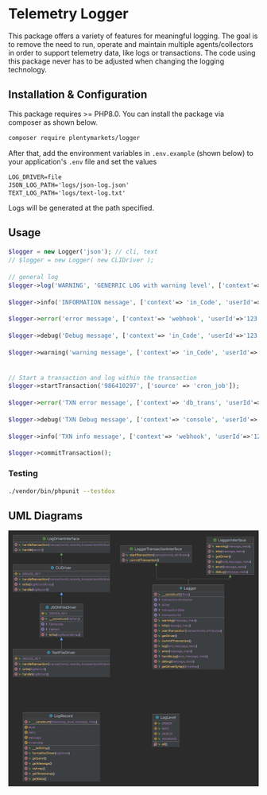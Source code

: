 # Telemetry Logger
 
This package offers a variety of features for meaningful logging. The goal is to remove
the need to run, operate and maintain multiple agents/collectors in order to support telemetry
data, like logs or transactions. The code using this package never has to be adjusted
when changing the logging technology.

## Installation & Configuration
This package requires >= PHP8.0. You can install the package via composer as shown below.

```bash
composer require plentymarkets/logger
```
After that, add the environment variables in `.env.example` (shown below) to your application's `.env` file and set the values 
```
LOG_DRIVER=file
JSON_LOG_PATH='logs/json-log.json'
TEXT_LOG_PATH='logs/text-log.txt'
```
Logs will be generated at the path specified.

## Usage

```php
$logger = new Logger('json'); // cli, text 
// $logger = new Logger( new CLIDriver );

// general log
$logger->log('WARNING', 'GENERRIC LOG with warning level', ['context'=> 'in_Code', 'userId'=>'123']);

$logger->info('INFORMATION message', ['context'=> 'in_Code', 'userId'=>'123']);

$logger->error('error message', ['context'=> 'webhook', 'userId'=>'123']);

$logger->debug('Debug message', ['context'=> 'in_Code', 'userId'=>'123']);

$logger->warning('warning message', ['context'=> 'in_Code', 'userId'=>'123']);


// Start a transaction and log within the transaction
$logger->startTransaction('986410297', ['source' => 'cron_job']);

$logger->error('TXN error message', ['context'=> 'db_trans', 'userId'=>'123']);

$logger->debug('TXN Debug message', ['context'=> 'console', 'userId'=>'123']);

$logger->info('TXN info message', ['context'=> 'webhook', 'userId'=>'123']);

$logger->commitTransaction();

```

### Testing

```bash 
./vendor/bin/phpunit --testdox
```

## UML Diagrams
![UML Diagram](uml-diagrams/diagram4.png)
 
